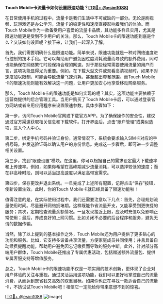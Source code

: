 **Touch Mobile卡流量卡如何设置限速功能？[[TG💪+ @esim1088](https://t.me/s/esim1088)]**

在日常使用手机的过程中，流量卡是我们生活中不可或缺的一部分。无论是刷视频、玩游戏还是办公学习，流量卡的稳定性和速度直接影响着我们的体验。而Touch Mobile作为一款备受用户喜爱的流量卡品牌，其功能多样且实用，尤其是限速功能更是受到不少用户的关注。那么，Touch Mobile卡的限速功能到底是什么？又该如何设置呢？接下来，让我们一起深入了解。

首先，我们需要明确什么是限速功能。简单来说，限速功能就是一种对网络速度进行控制的技术手段。它可以帮助用户避免因过度消耗流量而导致的额外费用，同时也能确保在网络繁忙时段保持合理的网速。对于那些经常需要使用流量的用户而言，这项功能显得尤为重要。例如，在下载大型文件或观看高清视频时，如果不对速度加以限制，可能会导致流量飞速消耗，甚至超出套餐范围。而Touch Mobile卡的限速功能则能有效解决这一问题，让用户更加安心地享受移动网络服务。

那么，Touch Mobile卡的限速功能是如何实现的呢？其实，这项功能主要依赖于运营商提供的后台管理工具。当用户购买了Touch Mobile卡后，可以通过登录官方网站或者专用应用程序来设置限速参数。具体步骤如下：

第一步，访问Touch Mobile官网或下载官方APP。为了确保操作的安全性，建议通过官方渠道获取相关信息和下载软件。打开界面后，点击“账户管理”或类似选项，进入个人中心。

第二步，绑定手机号码并验证身份。通常情况下，系统会要求输入SIM卡对应的手机号码，并发送验证码以确认用户的身份信息。完成这一步骤后，即可进一步调整相关设置。

第三步，找到“限速设置”模块。在这里，你可以根据自己的需求设定最大下载速率和上传速率。例如，如果你希望在高峰期减少流量消耗，可以选择较低的速度；而在非高峰时段，则可以适当提高速度以满足高带宽需求。

第四步，保存更改并退出系统。一旦完成了上述所有配置，记得点击“保存”按钮，使新设置生效。此时，你的Touch Mobile卡就已经具备了限速功能啦！

值得注意的是，在实际使用过程中，我们还需要注意以下几点：首先，合理规划流量使用时间。尽量避开网络拥堵期，这样既能节省流量开支，又能享受到更快捷的服务；其次，定期检查流量余额情况。一旦发现接近上限，应及时充值以免影响正常使用；最后，养成良好的上网习惯。比如关闭不必要的后台程序和服务，避免无谓的数据传输。

当然，除了以上提到的基本操作之外，Touch Mobile还为用户提供了更多贴心的功能和服务。比如，它支持多设备共享流量，方便家庭成员共同使用；并且具备自动续费提醒功能，帮助用户避免因忘记缴费而导致的服务中断。此外，针对部分高端用户群体，Touch Mobile还推出了专属优惠活动，包括赠送额外流量包、提供专属客服支持等增值服务。

总之，Touch Mobile卡的限速功能不仅是一项实用的技术创新，更体现了企业对用户体验的关注与重视。通过灵活运用这项功能，我们可以更好地掌控自己的流量消费，从而达到既省钱又高效的双重目标。如果你也正在寻找一款适合自己的流量卡，不妨试试Touch Mobile吧！相信它一定能给你带来意想不到的惊喜。

[[TG💪+ @esim1088](https://t.me/s/esim1088) ![Image](https://i.postimg.cc/4NQfJmqS/Snipaste-2025-05-13-00-14-12.png)]